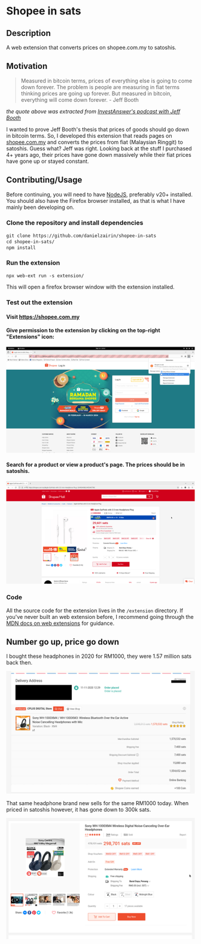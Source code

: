 # Shopee in sats

## Description

A web extension that converts prices on shopee.com.my to satoshis.

## Motivation

> Measured in bitcoin terms, prices of everything else is going to come down forever. The problem is people are measuring in fiat terms thinking prices are going up forever. But measured in bitcoin, everything will come down forever. - Jeff Booth

_the quote above was extracted from [InvestAnswer's podcast with Jeff Booth](https://www.youtube.com/live/5K6JPXlVh-Y?feature=shared&t=3114)_

I wanted to prove Jeff Booth's thesis that prices of goods should go down in bitcoin terms. So, I developed this extension that reads pages on [shopee.com.my](https://shopee.com.my) and converts the prices from fiat (Malaysian Ringgit) to satoshis. Guess what? Jeff was right. Looking back at the stuff I purchased 4+ years ago, their prices have gone down massively while their fiat prices have gone up or stayed constant.

## Contributing/Usage

Before continuing, you will need to have [NodeJS](https://nodejs.org/en/download/current), preferably v20+ installed. You should also have the Firefox browser installed, as that is what I have mainly been developing on.

### Clone the repository and install dependencies

```
git clone https://github.com/danielzairin/shopee-in-sats
cd shopee-in-sats/
npm install
```

### Run the extension

```
npx web-ext run -s extension/
```

This will open a firefox browser window with the extension installed.

### Test out the extension

#### Visit https://shopee.com.my

#### Give permission to the extension by clicking on the top-right "Extensions" icon:

![permissions menu](./screenshots/permissions.png)

#### Search for a product or view a product's page. The prices should be in satoshis.

![product page](./screenshots//product-page.png)

### Code

All the source code for the extension lives in the `/extension` directory. If you've never built an web extension before, I recommend going through the [MDN docs on web extensions](https://developer.mozilla.org/en-US/docs/Mozilla/Add-ons/WebExtensions) for guidance.

## Number go up, price go down

I bought these headphones in 2020 for RM1000, they were 1.57 million sats back then.

![headphones in 2020](./screenshots/headphones-2020.png)

That same headphone brand new sells for the same RM1000 today. When priced in satoshis however, it has gone down to 300k sats.

![headphones in 2024](./screenshots/headphones-2024.png)
